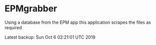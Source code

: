 # EPMgrabber
Using a database from the EPM app this application scrapes the files as required


Latest backup: Sun Oct 6 02:21:01 UTC 2019
